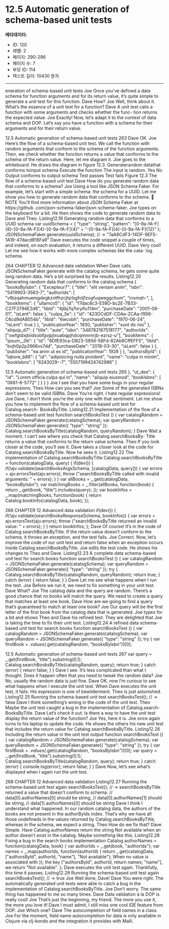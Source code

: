 # 12.5 Automatic generation of schema-based unit tests

**메타데이터:**
- ID: 120
- 레벨: 2
- 페이지: 290-296
- 페이지 수: 7
- 부모 ID: 114
- 텍스트 길이: 10430 문자

---

eneration of schema-based unit tests
Joe Once you’ve defined a data schema for function arguments and for its return
value, it’s quite simple to generate a unit test for this function.
Dave How?
Joe Well, think about it. What’s the essence of a unit test for a function?
Dave A unit test calls a function with some arguments and checks whether the func-
tion returns the expected value.
Joe Exactly! Now, let’s adapt it to the context of data schema and DOP. Let’s say you
have a function with a schema for their arguments and for their return value.

12.5 Automatic generation of schema-based unit tests 263
Dave OK.
Joe Here’s the flow of a schema-based unit test. We call the function with random
arguments that conform to the schema of the function arguments. Then, we
check whether the function returns a value that conforms to the schema of the
return value. Here, let me diagram it.
Joe goes to the whiteboard. He draws the diagram in figure 12.3.
Generaterandom datathat conforms toinput schema
Execute the function The input
is random.
Yes No
Output conforms to output schema
Test passes Test fails
Figure 12.3 The flow of
a schema-based unit test
Dave How do you generate random data that conforms to a schema?
Joe Using a tool like JSON Schema Faker. For example, let’s start with a simple
schema: the schema for a UUID. Let me show you how to generate random
data that conforms to the schema.
 NOTE You’ll find more information about JSON Schema Faker at https://github
.com/json-schema-faker/json-schema-faker.
Joe types on the keyboard for a bit. He then shows the code to generate random data to
Dave and Theo.
Listing12.19 Generating random data that conforms to a UUID schema
var uuidSchema = {
"type": "string",
"pattern": "[0-9a-fA-F]{8}-[0-9a-fA-F]{4}-[0-9a-fA-F]{4}" +
"-[0-9a-fA-F]{4}-[0-9a-fA-F]{12}"
};
JSONSchemaFaker.generate(uuidSchema);
// → "7aA8CdF3-14DF-9EF5-1A19-47dacdB16Fa9"
Dave executes the code snippet a couple of times, and indeed, on each evaluation, it returns
a different UUID.
Dave Very cool! Let me see how it works with more complex schemas like the cata-
log schema.

264 CHAPTER 12 Advanced data validation
When Dave calls JSONSchemaFaker.generate with the catalog schema, he gets some
quite long random data. He’s a bit surprised by the results.
Listing12.20 Generating random data that conforms to the catalog schema
{
"booksByIsbn": {
"Excepteur7": {
"title": "elit veniam anim",
"isbn": "5419903-3563-7",
"authorIds": [
"vfbzqahmuemgdegkzntfhzcjhjrbgfoljfzogfuqweggchum",
"inxmqh-",
],
"bookItems": {
"ullamco5": {
"id": "f7dac8c3-E59D-bc2E-7B33-C27F3794E2d6",
"libId": "4jtbj7q7nrylfu114m",
"purchaseDate": "2001-08-01",
"isLent": false
},
"culpa_3e": {
"id": "423DCdDF-CDAe-2CAa-f956-C6cd9dA8054b",
"libId": "6wcxbh",
"purchaseDate": "1970-06-24",
"isLent": true
}
},
"publicationYear": 1930,
"publisher": "sunt do nisi"
},
"aliquip_d7": {
"title": "aute",
"isbn": "348782167518177",
"authorIds": ["owfgtdxjbiidsobfgvjpjlxuabqpjhdcqmmmrjb-ezrsz-u"],
"bookItems": {
"ipsum__0b": {
"id": "6DfE93ca-DB23-5856-56Fd-82Ab8CffEFF5",
"libId": "bvjh0p2p2666vs7dd",
"purchaseDate": "2018-03-30",
"isLent": false
}
},
"publisher": "ea anim ut ex id",
"publicationYear": 1928
}
},
"authorsById": {
"labore_b88": {
"id": "adipisicing nulla proident",
"name": "culpa in minim",
"bookIsbns": [
"6243029--7",
"5557199424742986"
]

12.5 Automatic generation of schema-based unit tests 265
},
"ut_dee": {
"id": "Lorem officia culpa qui in",
"name": "aliquip eiusmod",
"bookIsbns": [
"0661-8-5772"
]
}
}
}
Joe I see that you have some bugs in your regular expressions.
Theo How can you see that?
Joe Some of the generated ISBNs don’t seem to be valid ISBNs.
Dave You’re right. I hate regular expressions!
Joe Dave, I don’t think you’re the only one with that sentiment. Let me show you
how to implement the flow of a schema-based unit test for Catalog.search-
BooksByTitle.
Listing12.21 Implementation of the flow of a schema-based unit test
function searchBooksTest () {
var catalogRandom = JSONSchemaFaker.generate(catalogSchema);
var queryRandom = JSONSchemaFaker.generate({ "type": "string" });
Catalog.searchBooksByTitle(catalogRandom, queryRandom);
}
Dave Wait a moment. I can’t see where you check that Catalog.searchBooksBy-
Title returns a value that conforms to the return value schema.
Theo If you look closer at the code, you’ll see it.
Dave takes a closer look at the code for Catalog.searchBooksByTitle. Now he sees it.
Listing12.22 The implementation of Catalog.searchBooksByTitle
Catalog.searchBooksByTitle = function(catalogData, query) {
if(dev()) {
if(!ajv.validate(searchBooksArgsSchema, [catalogData, query])) {
var errors = ajv.errorsText(ajv.errors);
throw ("searchBooksByTitle called with invalid arguments: " +
errors);
}
}
var allBooks = _.get(catalogData, "booksByIsbn");
var matchingBooks = _.filter(allBooks, function(book) {
return _.get(book, "title").includes(query);
});
var bookInfos = _.map(matchingBooks, function(book) {
return Catalog.bookInfo(catalogData, book);
});

266 CHAPTER 12 Advanced data validation
if(dev()) {
if(!ajv.validate(searchBooksResponseSchema, bookInfos)) {
var errors = ajv.errorsText(ajv.errors);
throw ("searchBooksByTitle returned an invalid value: " +
errors);
}
}
return bookInfos;
};
Dave Of course! It’s in the code of Catalog.searchBooksByTitle. If the return
value doesn’t conform to the schema, it throws an exception, and the test fails.
Joe Correct. Now, let’s improve the code of our unit test and return false when
an exception occurs inside Catalog.searchBooksByTitle.
Joe edits the test code. He shows his changes to Theo and Dave.
Listing12.23 A complete data schema-based unit test for search books
function searchBooksTest () {
var catalogRandom = JSONSchemaFaker.generate(catalogSchema);
var queryRandom = JSONSchemaFaker.generate({ "type": "string" });
try {
Catalog.searchBooksByTitle(catalogRandom, queryRandom);
return true;
} catch (error) {
return false;
}
}
Dave Let me see what happens when I run the test.
Joe Before we run it, we need to fix something in your unit test.
Dave What?
Joe The catalog data and the query are random. There’s a good chance that no
books will match the query. We need to create a query that matches at least
one book.
Dave How are we going to find a query that’s guaranteed to match at least one book?
Joe Our query will be the first letter of the first book from the catalog data that is
generated.
Joe types for a bit and shows Theo and Dave his refined test. They are delighted that Joe is
taking the time to fix their unit test.
Listing12.24 A refined data schema-based unit test for search books
function searchBooksTest () {
var catalogRandom = JSONSchemaFaker.generate(catalogSchema);
var queryRandom = JSONSchemaFaker.generate({ "type": "string" });
try {
var firstBook = _.values(_.get(catalogRandom, "booksByIsbn"))[0];

12.5 Automatic generation of schema-based unit tests 267
var query = _.get(firstBook, "title").substring(0,1);
Catalog.searchBooksByTitle(catalogRandom, query);
return true;
} catch (error) {
return false;
}
}
Dave I see. It’s less complicated than what I thought. Does it happen often that you
need to tweak the random data?
Joe No, usually the random data is just fine.
Dave OK, now I’m curious to see what happens when I execute the unit test.
When Dave executes the unit test, it fails. His expression is one of bewilderment. Theo is
just astonished.
Listing12.25 Running the schema-based unit test
searchBooksTest();
// → false
Dave I think something’s wrong in the code of the unit test.
Theo Maybe the unit test caught a bug in the implementation of Catalog.search-
BooksByTitle.
Dave Let’s check it out. Is there a way to have the unit test display the return value of
the function?
Joe Yes, here it is.
Joe once again turns to his laptop to update the code. He shows the others his new unit
test that includes the return value for Catalog.searchBooksByTitle.
Listing12.26 Including the return value in the unit test output
function searchBooksTest () {
var catalogRandom = JSONSchemaFaker.generate(catalogSchema);
var queryRandom = JSONSchemaFaker.generate({ "type": "string" });
try {
var firstBook = _.values(_.get(catalogRandom, "booksByIsbn"))[0];
var query = _.get(firstBook, "title").substring(0,1);
Catalog.searchBooksByTitle(catalogRandom, query);
return true;
} catch (error) {
console.log(error);
return false;
}
}
Dave Now, let’s see what’s displayed when I again run the unit test.

268 CHAPTER 12 Advanced data validation
Listing12.27 Running the schema-based unit test again
searchBooksTest();
// → searchBooksByTitle returned a value that doesn\'t conform to schema:
// data[0].authorNames[0] should be string,
// data[0].authorNames[1] should be string,
// data[1].authorNames[0] should be string
Dave I think I understand what happened. In our random catalog data, the authors
of the books are not present in the authorByIds index. That’s why we have all
those undefineds in the values returned by Catalog.searchBooksByTitle,
whereas in the schema, we expect a string.
Theo How do we fix that?
Dave Simple. Have Catalog.authorNames return the string Not available when
an author doesn’t exist in the catalog. Maybe something like this.
Listing12.28 Fixing a bug in the search books implementation
Catalog.authorNames = function(catalogData, book) {
var authorIds = _.get(book, "authorIds");
var names = _.map(authorIds, function(authorId) {
return _.get(catalogData,
["authorsById", authorId, "name"],
"Not available");
When no value is associated with
});
the key ["authorsById", authorId,
return names;
"name"], we return "Not available".
};
Dave executes the unit test again. Thankfully, this time it passes.
Listing12.29 Running the schema-based unit test again
searchBooksTest();
// → true
Joe Well done, Dave!
Dave You were right. The automatically generated unit tests were able to catch a bug
in the implementation of Catalog.searchBooksByTitle.
Joe Don’t worry. The same thing has happened to me so many times.
Dave Data validation à la DOP is really cool!
Joe That’s just the beginning, my friend. The more you use it, the more you love it!
Dave I must admit, I still miss one cool IDE feature from OOP.
Joe Which one?
Dave The autocompletion of field names in a class.
Joe For the moment, field name autocompletion for data is only available in
Clojure via clj-kondo and the integration it provides with Malli.